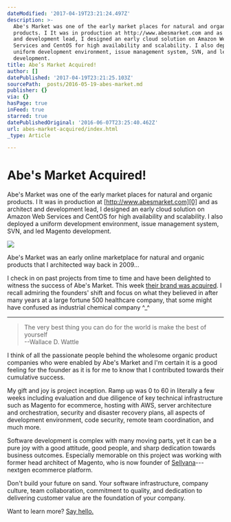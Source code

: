 ```yaml
---
dateModified: '2017-04-19T23:21:24.497Z'
description: >-
  Abe's Market was one of the early market places for natural and organic
  products. I It was in production at http://www.abesmarket.com and as architect
  and development lead, I designed an early cloud solution on Amazon Web
  Services and CentOS for high availability and scalability. I also deployed a
  uniform development environment, issue management system, SVN, and led Magento
  development.
title: Abe’s Market Acquired!
author: []
datePublished: '2017-04-19T23:21:25.103Z'
sourcePath: _posts/2016-05-19-abes-market.md
publisher: {}
via: {}
hasPage: true
inFeed: true
starred: true
datePublishedOriginal: '2016-06-07T23:25:40.462Z'
url: abes-market-acquired/index.html
_type: Article

---
```

# Abe's Market Acquired!

Abe's Market was one of the early market places for natural and organic products. I It was in production at [http://www.abesmarket.com][0] and as architect and development lead, I designed an early cloud solution on Amazon Web Services and CentOS for high availability and scalability. I also deployed a uniform development environment, issue management system, SVN, and led Magento development.

<article style=""><img src="https://the-grid-user-content.s3-us-west-2.amazonaws.com/b737e5cb-2f21-4272-91e5-8f84b1c89a74.jpg" /><p>Abe's Market was an early online marketplace for natural and organic products that I architected way back in 2009... </p></article>

I check in on past projects from time to time and have been delighted to witness the success of Abe's Market. This week [their brand was acquired][1]. I recall admiring the founders' shift and focus on what they believed in after many years at a large fortune 500 healthcare company, that some might have confused as industrial chemical company ^\_^

---

> The very best thing you can do for the world is make the best of yourself   
> --Wallace D. Wattle

I think of all the passionate people behind the wholesome organic product companies who were enabled by Abe's Market and I'm certain it is a good feeling for the founder as it is for me to know that I contributed towards their cumulative success.

My gift and joy is project inception. Ramp up was 0 to 60 in literally a few weeks including evaluation and due diligence of key technical infrastructure such as Magento for ecommerce, hosting with AWS, server architecture and orchestration, security and disaster recovery plans, all aspects of development environment, code security, remote team coordination, and much more.

Software development is complex with many moving parts, yet it can be a pure joy with a good attitude, good people, and sharp dedication towards business outcomes. Especially memorable on this project was working with former head architect of Magento, who is now founder of [Sellvana][2]---nextgen ecommerce platform.

Don't build your future on sand. Your software infrastructure, company culture, team collaboration, commitment to quality, and dedication to delivering customer value are the foundation of your company.

Want to learn more? [Say hello.][3]

[0]: http://www.abesmarket.com/
[1]: https://www.dropbox.com/s/l1riddrq2qpn0nm/abesmarket-acquisition.pdf?dl=0
[2]: https://www.sellvana.com/
[3]: https://calendly.com/swidnikk